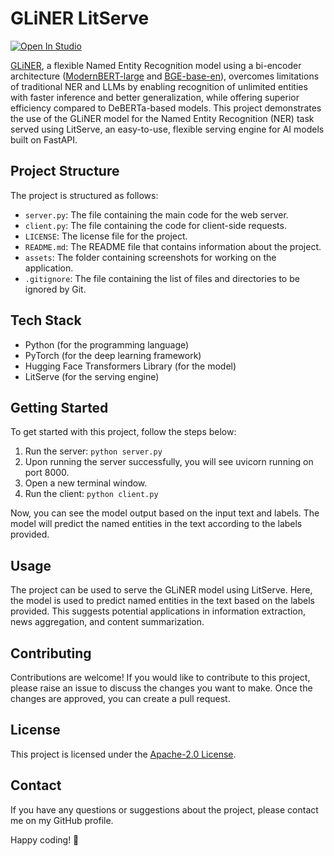 # GLiNER LitServe

[![Open In Studio](https://pl-bolts-doc-images.s3.us-east-2.amazonaws.com/app-2/studio-badge.svg)](https://lightning.ai/sitammeur/studios/gliner-litserve)

[GLiNER](https://huggingface.co/knowledgator/modern-gliner-bi-large-v1.0), a flexible Named Entity Recognition model using a bi-encoder architecture ([ModernBERT-large](https://huggingface.co/answerdotai/ModernBERT-large) and [BGE-base-en](https://huggingface.co/BAAI/bge-base-en-v1.5)), overcomes limitations of traditional NER and LLMs by enabling recognition of unlimited entities with faster inference and better generalization, while offering superior efficiency compared to DeBERTa-based models. This project demonstrates the use of the GLiNER model for the Named Entity Recognition (NER) task served using LitServe, an easy-to-use, flexible serving engine for AI models built on FastAPI.

## Project Structure

The project is structured as follows:

- `server.py`: The file containing the main code for the web server.
- `client.py`: The file containing the code for client-side requests.
- `LICENSE`: The license file for the project.
- `README.md`: The README file that contains information about the project.
- `assets`: The folder containing screenshots for working on the application.
- `.gitignore`: The file containing the list of files and directories to be ignored by Git.

## Tech Stack

- Python (for the programming language)
- PyTorch (for the deep learning framework)
- Hugging Face Transformers Library (for the model)
- LitServe (for the serving engine)

## Getting Started

To get started with this project, follow the steps below:

1. Run the server: `python server.py`
2. Upon running the server successfully, you will see uvicorn running on port 8000.
3. Open a new terminal window.
4. Run the client: `python client.py`

Now, you can see the model output based on the input text and labels. The model will predict the named entities in the text according to the labels provided.

## Usage

The project can be used to serve the GLiNER model using LitServe. Here, the model is used to predict named entities in the text based on the labels provided. This suggests potential applications in information extraction, news aggregation, and content summarization.

## Contributing

Contributions are welcome! If you would like to contribute to this project, please raise an issue to discuss the changes you want to make. Once the changes are approved, you can create a pull request.

## License

This project is licensed under the [Apache-2.0 License](LICENSE).

## Contact

If you have any questions or suggestions about the project, please contact me on my GitHub profile.

Happy coding! 🚀
